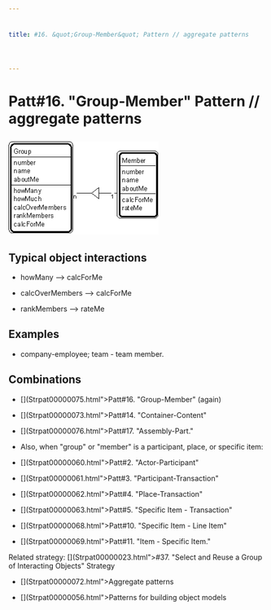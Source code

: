 ```yaml
---


title: #16. &quot;Group-Member&quot; Pattern // aggregate patterns



---
```

# Patt#16. &quot;Group-Member&quot; Pattern // aggregate patterns </p>

<p><img src="Strpat00000020.gif" alt="Strpat00000020.gif" border="0" width="295"
height="183"> </p>

<h2>Typical object interactions </h2>

*  howMany --&gt; calcForMe </p>

*  calcOverMembers --&gt; calcForMe </p>

*  rankMembers --&gt; rateMe </p>

<h2>Examples</h2>

*  company-employee; team - team member. </p>

<h2>Combinations </h2>

* [](Strpat00000075.html"></b>Patt#16.</a> &quot;Group-Member&quot; (again) </p>

* [](Strpat00000073.html">Patt#14.</a> &quot;Container-Content&quot; </p>

* [](Strpat00000076.html">Patt#17.</a> &quot;Assembly-Part.&quot; </p>

*  Also, when &quot;group&quot; or &quot;member&quot; is a participant, place, or
specific item: </p>

* [](Strpat00000060.html">Patt#2.</a> &quot;Actor-Participant&quot; </p>

* [](Strpat00000061.html">Patt#3.</a> &quot;Participant-Transaction&quot; </p>

* [](Strpat00000062.html">Patt#4.</a> &quot;Place-Transaction&quot; </p>

* [](Strpat00000063.html">Patt#5.</a> &quot;Specific Item - Transaction&quot; </p>

* [](Strpat00000068.html">Patt#10.</a> &quot;Specific Item - Line Item&quot; </p>

* [](Strpat00000069.html">Patt#11.</a> &quot;Item - Specific Item.&quot; </p>

<p>Related strategy: [](Strpat00000023.html">#37.</a> &quot;Select and Reuse a
Group of Interacting Objects&quot; Strategy </p>

* [](Strpat00000072.html">Aggregate patterns</a></li>

* [](Strpat00000056.html">Patterns for building object models</a></li>


